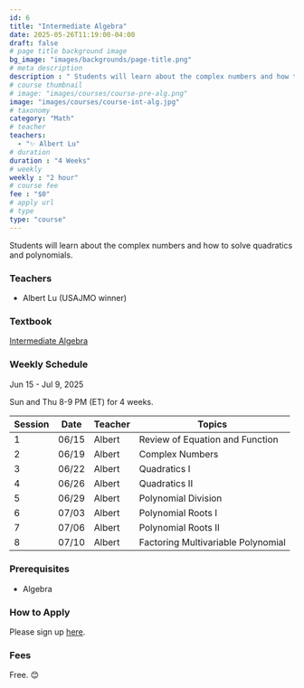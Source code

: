 ```yaml
---
id: 6
title: "Intermediate Algebra"
date: 2025-05-26T11:19:00-04:00
draft: false
# page title background image
bg_image: "images/backgrounds/page-title.png"
# meta description
description : " Students will learn about the complex numbers and how to solve quadratics and polynomials."
# course thumbnail
# image: "images/courses/course-pre-alg.png"
image: "images/courses/course-int-alg.jpg"
# taxonomy
category: "Math"
# teacher
teachers:
  - "✨ Albert Lu"
# duration
duration : "4 Weeks"
# weekly
weekly : "2 hour"
# course fee
fee : "$0"
# apply url
# type
type: "course"
---
```


Students will learn about the complex numbers and how to solve quadratics and polynomials. 


### Teachers

* Albert Lu (USAJMO winner)

### Textbook 
[Intermediate Algebra](https://artofproblemsolving.com/store/book/intermediate-algebra)

### Weekly Schedule

Jun 15 - Jul 9, 2025

Sun and Thu 8-9 PM (ET) for 4 weeks.

|Session |Date    | Teacher  | Topics
|--------|--------|----------|--------------
|1       |06/15   | Albert   | Review of Equation and Function
|2       |06/19   | Albert   | Complex Numbers
|3       |06/22   | Albert   | Quadratics I
|4       |06/26   | Albert   | Quadratics II
|5       |06/29   | Albert   | Polynomial Division
|6       |07/03   | Albert   | Polynomial Roots I
|7       |07/06   | Albert   | Polynomial Roots II
|8       |07/10   | Albert   | Factoring Multivariable Polynomial


### Prerequisites

* Algebra

### How to Apply

Please sign up [here](https://forms.gle/7zqSWiNLTpQmP1C26).

### Fees

Free. 😊

